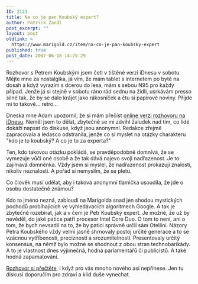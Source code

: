 ```yaml
---
ID: 2121
title: Na co je pan Koubský expert?
author: Patrick Zandl
post_excerpt: ""
layout: post
oldlink: >
  https://www.marigold.cz/item/na-co-je-pan-koubsky-expert
published: true
post_date: 2007-06-18 14:25:29
---
```

Rozhovor s Petrem Koubským jsem četl v tištěné verzi iDnesu v sobotu. Mějte mne za nostalgika, já vím, že mám tablet s internetem po bytě na dosah a když vyrazím s dcerou do lesa, mám s sebou N95 pro každý případ. Jenže já si stejně v sobotu ráno rád sednu na židli, usrkávám presso silné tak, že by se dalo krájet jako rákosníček a čtu si papírové noviny. Přijde mi to takové... retro... 

Dneska mne Adam upozornil, že si mám přečíst <a href="http://zpravy.idnes.cz/expert-koubsky-internetova-revoluce-nas-zaskocila-fxr-/vedatech.asp?c=A070617_083511_vedatech_jan">online verzi rozhovoru na iDnesu</a>. Neměl jsem to dělat, zbytečně se mi zdvihl žaludek nad tím, co lidé dokáží napsat do diskuse, když jsou anonymní. Redakce zřejmě zapracovala a ledasco odstranila, jenže co si myslet na otázky charakteru "kdo je to koubský? A co je to za experta?"

Ten, kdo takovou otázku pokládá, se pravděpodobně domnívá, že se vymezuje vůči oné osobě a že tak dává najevo svoji nadřazenost. Je to zajímavá domněnka. Vždy jsem si myslel, že nadřazenost prokazují znalosti, nikoliv neznalosti. A pořád si nemyslím, že se pletu. 

Co člověk musí udělat, aby i taková anonymní tlamička usoudila, že jde o osobu dostatečně známou?

Kdo to jméno nezná, zabloudí na Marigolda snad jen shodou mystických pochodů probíhajících ve vyhledávacích algoritmech Google. A tak je zbytečné rozebírat, jak a v čem je Petr Koubský expert. Je možné, že už by nevěděl, do jaké patice patří procesor Intel Core Duo. O tom to není, ani o tom, že bych nevsadil na to, že by patici správně určil sám Otellini. Názory Petra Koubského vždy velmi jasně shrnovaly postoj určité generace a to se vzácnou vytříbeností, precizností a srozumitelností. Presentovaly určitý konsensus, na němž bylo možné se shodnout z obou stran technobarikády. A to je vlastnost dnes výjimečná, hodná parlamentářů či publicistů. A také hodná zapamatování.

<a href="http://zpravy.idnes.cz/expert-koubsky-internetova-revoluce-nas-zaskocila-fxr-/vedatech.asp?c=A070617_083511_vedatech_jan">Rozhovor si přečtěte</a>, i když pro vás mnoho nového asi nepřinese. Jen tu diskusi doporučím pro zdraví a klid duše vynechat.